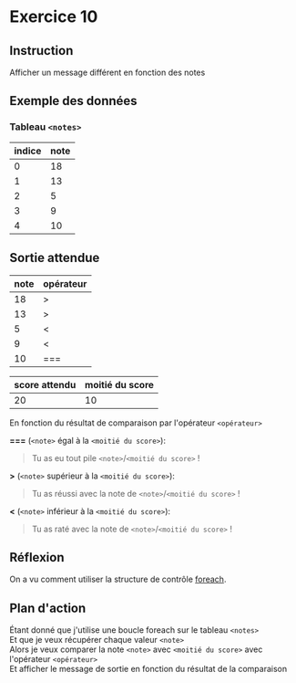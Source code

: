 # Exercice 10

## Instruction

Afficher un message différent en fonction des notes

## Exemple des données

### Tableau `<notes>`

| indice | note |
| ------ | ---- |
| 0      | 18   |
| 1      | 13   |
| 2      | 5    |
| 3      | 9    |
| 4      | 10   |

## Sortie attendue

| note | opérateur |
| ---- | --------- |
| 18   | >         |
| 13   | >         |
| 5    | <         |
| 9    | <         |
| 10   | ===       |

| score attendu | moitié du score |
| ------------- | --------------- |
| 20            | 10              |

En fonction du résultat de comparaison par l'opérateur `<opérateur>`

**===** (`<note>` égal à la `<moitié du score>`):

> Tu as eu tout pile `<note>`/`<moitié du score>` !

**>** (`<note>` supérieur à la `<moitié du score>`):

> Tu as réussi avec la note de `<note>`/`<moitié du score>` !

**<** (`<note>` inférieur à la `<moitié du score>`):

> Tu as raté avec la note de `<note>`/`<moitié du score>` !

## Réflexion

On a vu comment utiliser la structure de contrôle [foreach](https://www.php.net/manual/fr/control-structures.foreach.php).

## Plan d'action

Étant donné que j'utilise une boucle foreach sur le tableau `<notes>`  
Et que je veux récupérer chaque valeur `<note>`  
Alors je veux comparer la note `<note>` avec `<moitié du score>` avec l'opérateur `<opérateur>`  
Et afficher le message de sortie en fonction du résultat de la comparaison
